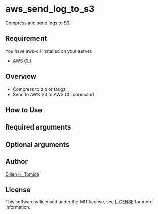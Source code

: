 # aws_send_log_to_s3
Compress and send logs to S3.

## Requirement
You have aws-cli installed on your server.
- [AWS CLI](https://docs.aws.amazon.com/cli/latest/userguide/getting-started-install.html)

## Overview
- Compress to zip or tar.gz
- Send to AWS S3 to AWS CLI command

## How to Use

## Required arguments

## Optional arguments

## Author
[Dillen H. Tomida](https://twitter.com/t0mihir0)

## License
This software is licensed under the MIT license, see [LICENSE](./LICENSE) for more information.
